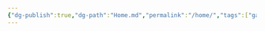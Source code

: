 ```yaml
---
{"dg-publish":true,"dg-path":"Home.md","permalink":"/home/","tags":["gardenEntry"],"dgHomeLink":true,"dgShowFileTree":true,"dgEnableSearch":true,"dgShowToc":true,"dgLinkPreview":true,"dgShowTags":true}
---
```


